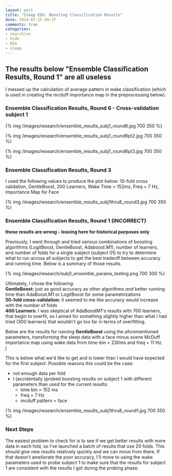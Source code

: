 ```yaml
---
layout: post
title: "Sleep EEG: Boosting Classification Results"
date: 2014-07-15 09:37
comments: true
categories: 
- noarchive 
- hide 
- EEG
- sleep
---
```

## The results below "Ensemble Classification Results, Round 1" are all useless

I messed up the calculation of average pattern in wake classification (which is used in creating the mcduff importance map in the preprocessing below).

### Ensemble Classification Results, Round 6 - Cross-validation subject 1

{% img /images/research/ensemble_results_subj1_round6.jpg 700 350 %}

{% img /images/research/ensemble_results_subj1_round6pt2.jpg 700 350 %}

{% img /images/research/ensemble_results_subj1_round6pt3.jpg 700 350 %}

### Ensemble Classification Results, Round 3 

I used the following values to produce the plot below:
10-fold cross validation, GentleBoost, 200 Learners, Wake Time = 152ms, Freq = 7 Hz, Importance Map for Face

{% img /images/research/ensemble_results_subj1thru8_round3.jpg 700 350 %}


### Ensemble Classification Results, Round 1 (INCORRECT)
**these results are wrong - leaving here for historical purposes only**

Previously, I went through and tried various combinations of boosting algorithms (LogitBoost, GentleBoost, Adaboost.M1), number of learners, and number of folds for a single subject (subject 01) to try to determine what to run across all subjects to get the best tradeoff between accuracy and running time.  Below is a summary of those results.

{% img /images/research/subj1_ensemble_params_testing.png 700 300 %}

Ultimately, I chose the following:   
  **GentleBoost:** just as good accuracy as other algorithms *and* better running time than AdaBoost.M1 or LogitBoost for some parametrizations     
  **50-fold cross-validation:** it seemed to me like accuracy would increase with the number of folds     
  **400 Learners:** I was skeptical of AdaBoostM1's results with 700 learners, that begin to overfit, so I aimed for something slightly higher than what I had tried (300 learners) that wouldn't go too far in terms of overfitting.

Below are the results for running **GentleBoost** using the aforementioned parameters, transforming the sleep data with a face minus scene McDuff importance map using wake data from time-bin = 230ms and freq = 11 Hz.   
j  

This is below what we'd like to get and is lower than I would have expected for the first subject.  Possible reasons this could be the case:  
  - not enough data per fold  
  - I (accidentally )probed boosting results on subject 1 with different parameters than used for the current results:   
     - time bin = 152 ms  
     - freq = 7 Hz   
     - mcduff pattern = face   

{% img /images/research/ensemble_results_subj1thru8_round1.jpg 700 350 %}

### Next Steps

The easiest problem to check for is to see if we get better results with more data in each fold, so I've launched a batch of results that use 20 folds.  This should give new results relatively quickly and we can move from there.  If that doesn't ameliorate the poor accuracy, I'll move to using the wake parameters used to probe subject 1 to make sure that the results for subject 1 are consistent with the results I got during the probing phase.
